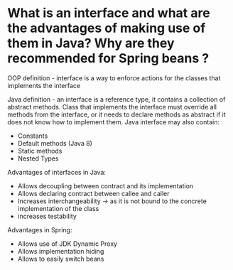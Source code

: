 # What is an interface and what are the advantages of making use of them in Java? Why are they recommended for Spring beans ?

OOP definition - interface is a way to enforce actions for the classes that implements the interface

Java definition - an interface is a reference type, it contains a collection of abstract methods. Class
that implements the interface must override all methods from the interface, or it needs to declare methods 
as abstract if it does not know how to implement them. Java interface may also contain:
- Constants
- Default methods (Java 8)
- Static methods
- Nested Types   

Advantages of interfaces in Java:
- Allows decoupling between contract and its implementation
- Allows declaring contract between callee and caller
- Increases interchangeability -> as it is not bound to the concrete implementation of the class
- increases testability

Advantages in Spring:
- Allows use of JDK Dynamic Proxy
- Allows implementation hiding
- Allows to easily switch beans 